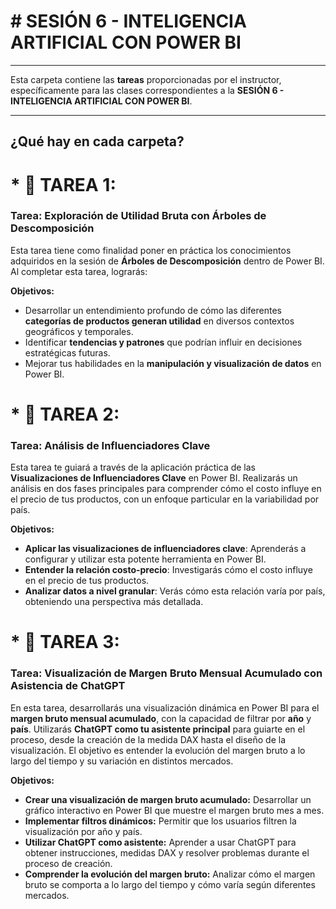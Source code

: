 # # SESIÓN 6 - INTELIGENCIA ARTIFICIAL CON POWER BI


---

Esta carpeta contiene las **tareas** proporcionadas por el instructor, específicamente para las clases correspondientes a la **SESIÓN 6 - INTELIGENCIA ARTIFICIAL CON POWER BI**.

---

## ¿Qué hay en cada carpeta?

# * 📁 **TAREA 1**:

### Tarea: Exploración de Utilidad Bruta con Árboles de Descomposición

Esta tarea tiene como finalidad poner en práctica los conocimientos adquiridos en la sesión de **Árboles de Descomposición** dentro de Power BI. Al completar esta tarea, lograrás:

**Objetivos:**
* Desarrollar un entendimiento profundo de cómo las diferentes **categorías de productos generan utilidad** en diversos contextos geográficos y temporales.
* Identificar **tendencias y patrones** que podrían influir en decisiones estratégicas futuras.
* Mejorar tus habilidades en la **manipulación y visualización de datos** en Power BI.


# * 📁 **TAREA 2**:

### Tarea: Análisis de Influenciadores Clave

Esta tarea te guiará a través de la aplicación práctica de las **Visualizaciones de Influenciadores Clave** en Power BI. Realizarás un análisis en dos fases principales para comprender cómo el costo influye en el precio de tus productos, con un enfoque particular en la variabilidad por país.

**Objetivos:**

* **Aplicar las visualizaciones de influenciadores clave**: Aprenderás a configurar y utilizar esta potente herramienta en Power BI.
* **Entender la relación costo-precio**: Investigarás cómo el costo influye en el precio de tus productos.
* **Analizar datos a nivel granular**: Verás cómo esta relación varía por país, obteniendo una perspectiva más detallada.


# * 📁 **TAREA 3**:

### Tarea: Visualización de Margen Bruto Mensual Acumulado con Asistencia de ChatGPT

En esta tarea, desarrollarás una visualización dinámica en Power BI para el **margen bruto mensual acumulado**, con la capacidad de filtrar por **año** y **país**. Utilizarás **ChatGPT como tu asistente principal** para guiarte en el proceso, desde la creación de la medida DAX hasta el diseño de la visualización. El objetivo es entender la evolución del margen bruto a lo largo del tiempo y su variación en distintos mercados.

**Objetivos:**

* **Crear una visualización de margen bruto acumulado:** Desarrollar un gráfico interactivo en Power BI que muestre el margen bruto mes a mes.
* **Implementar filtros dinámicos:** Permitir que los usuarios filtren la visualización por año y país.
* **Utilizar ChatGPT como asistente:** Aprender a usar ChatGPT para obtener instrucciones, medidas DAX y resolver problemas durante el proceso de creación.
* **Comprender la evolución del margen bruto:** Analizar cómo el margen bruto se comporta a lo largo del tiempo y cómo varía según diferentes mercados.
